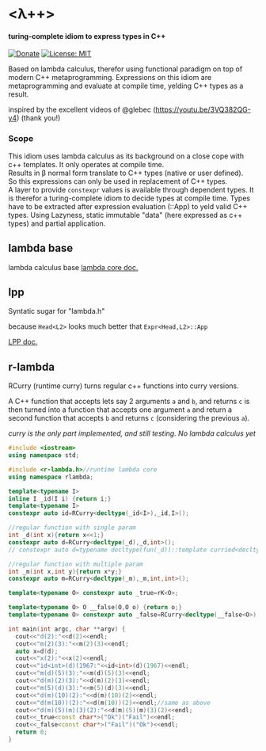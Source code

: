 # <λ++>
#### turing-complete idiom to express types in C++

[![Donate](https://img.shields.io/badge/Donate-PayPal-green.svg)](https://www.paypal.me/ruihfazevedo)
[![License: MIT](https://img.shields.io/github/license/neu-rah/lpp)](https://spdx.org/licenses/MIT.html)
<!-- [![Build Status](https://travis-ci.com/neu-rah/lpp.svg?branch=master)](https://travis-ci.org/neu-rah/lpp) -->

Based on lambda calculus, therefor using functional paradigm on top of modern C++ metaprogramming. Expressions on this idiom are metaprogramming and evaluate at compile time, yelding C++ types as a result.  

inspired by the excellent videos of @glebec (https://youtu.be/3VQ382QG-y4) (thank you!)

### Scope  
This idiom uses lambda calculus as its background on a close cope with c++ templates.
It only operates at compile time.  
Results in β normal form translate to C++ types (native or user defined).  
So this expressions can only be used in replacement of C++ types.  
A layer to provide `constexpr` values is available through dependent types.
It is therefor a turing-complete idiom to decide types at compile time.
Types have to be extracted after expression evaluation (::App) to yeld valid C++ types.
Using Lazyness, static immutable "data" (here expressed as c++ types) and partial application.

## lambda base

lambda calculus base [lambda core doc.](./LAMBDA.md)

## lpp

Syntatic sugar for "lambda.h"

 because `Head<L2>` looks much better that `Expr<Head,L2>::App`

[LPP doc.](./LPP.md)

## r-lambda

RCurry (runtime curry)
turns regular c++ functions into curry versions.

A C++ function that accepts lets say 2 arguments `a` and `b`, and returns `c` is then turned into a function that accepts one argument `a` and return a second function that accepts `b` and returns `c` (considering the previous `a`).

_curry is the only part implemented, and still testing. No lambda calculus yet_

```c++
#include <iostream>
using namespace std;

#include <r-lambda.h>//runtime lambda core
using namespace rlambda;

template<typename I>
inline I _id(I i) {return i;}
template<typename I>
constexpr auto id=RCurry<decltype(_id<I>),_id,I>();

//regular function with single param
int _d(int x){return x<<1;}
constexpr auto d=RCurry<decltype(_d),_d,int>();
// constexpr auto d=typename decltype(fun(_d))::template curried<decltype(_d),_d>;

//regular function with multiple param
int _m(int x,int y){return x*y;}
constexpr auto m=RCurry<decltype(_m),_m,int,int>();

template<typename O> constexpr auto _true=rK<O>;

template<typename O> O __false(O,O o) {return o;}
template<typename O> constexpr auto _false=RCurry<decltype(__false<O>),__false<O>,O,O>();

int main(int argc, char **argv) {
  cout<<"d(2):"<<d(2)<<endl;
  cout<<"m(2)(3):"<<m(2)(3)<<endl;
  auto x=d(d);
  cout<<"x(2):"<<x(2)<<endl;
  cout<<"id<int>(d)(1967:"<<id<int>(d)(1967)<<endl;
  cout<<"m(d)(5)(3):"<<m(d)(5)(3)<<endl;
  cout<<"d(m)(2)(3):"<<d(m)(2)(3)<<endl;
  cout<<"m(5)(d)(3):"<<m(5)(d)(3)<<endl;
  cout<<"d(m)(10)(2):"<<d(m)(10)(2)<<endl;
  cout<<"d(m(10))(2):"<<d(m(10))(2)<<endl;//same as above
  cout<<"d(m)(5)(m)(3)(2):"<<d(m)(5)(m)(3)(2)<<endl;
  cout<<_true<const char*>("Ok")("Fail")<<endl;
  cout<<_false<const char*>("Fail")("Ok")<<endl;
  return 0;
}
```

